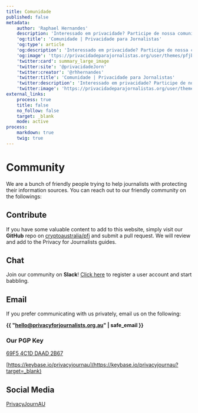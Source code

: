 ```yaml
---
title: Comunidade
published: false
metadata:
    author: 'Raphael Hernandes'
    description: 'Interessado em privacidade? Participe de nossa comunidade'
    'og:title': 'Comunidade | Privacidade para Jornalistas'
    'og:type': article
    'og:description': 'Interessado em privacidade? Participe de nossa comunidade'
    'og:image': 'ttps://privacidadeparajornalistas.org/user/themes/pfjbr/images/social.png'
    'twitter:card': summary_large_image
    'twitter:site': '@privacidadeJorn'
    'twitter:creator': '@rhhernandes'
    'twitter:title': 'Comunidade | Privacidade para Jornalistas'
    'twitter:description': 'Interessado em privacidade? Participe de nossa comunidade'
    'twitter:image': 'https://privacidadeparajornalistas.org/user/themes/pfjbr/images/social.png'
external_links:
    process: true
    title: false
    no_follow: false
    target: _blank
    mode: active
process:
    markdown: true
    twig: true
---
```


# Community

We are a bunch of friendly people trying to help journalists with protecting their information sources. You can reach out to our friendly community on the followings:

## Contribute

If you have some valuable content to add to this website, simply visit our **<i class="fa fa-github" aria-hidden="true"></i> GitHub** repo on [cryptoaustralia/pfj](https://github.com/cryptoaustralia/pfj) and submit a pull request. We will review and add to the Privacy for Journalists guides.

## Chat

Join our community on <i class="fa fa-slack" aria-hidden="true"></i> **Slack**! [Click here](https://slack.privacyforjournalists.org.au) to register a user account and start babbling.

## Email

If you prefer communicating with us privately, email us on the following:

<i class="fa fa-envelope" aria-hidden="true"></i> **{{ "hello@privacyforjournalists.org.au" | safe_email }}**

### Our PGP Key

<i class="fa fa-lock" aria-hidden="true"></i> [69F5 4C1D DAAD 2B67](https://privacyforjournalists.org.au/keys/hello.asc)

[https://keybase.io/privacyjournau](https://keybase.io/privacyjournau?target=_blank)

## Social Media

<i class="fa fa-twitter" aria-hidden="true"></i> [PrivacyJournAU](https://twitter.com/PrivacyJournAU?target=_blank)
